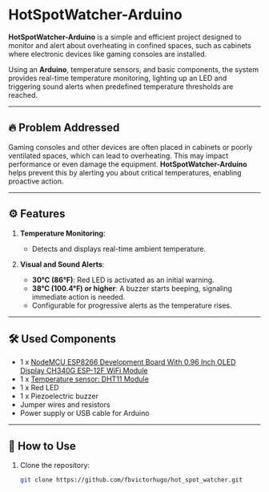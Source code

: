 # HotSpotWatcher-Arduino  
**HotSpotWatcher-Arduino** is a simple and efficient project designed to monitor and alert about overheating in confined spaces, such as cabinets where electronic devices like gaming consoles are installed.  

Using an **Arduino**, temperature sensors, and basic components, the system provides real-time temperature monitoring, lighting up an LED and triggering sound alerts when predefined temperature thresholds are reached.  

---

## 🔥 Problem Addressed  
Gaming consoles and other devices are often placed in cabinets or poorly ventilated spaces, which can lead to overheating. This may impact performance or even damage the equipment. **HotSpotWatcher-Arduino** helps prevent this by alerting you about critical temperatures, enabling proactive action.  

---

## ⚙️ Features  
1. **Temperature Monitoring**:  
   - Detects and displays real-time ambient temperature.  

2. **Visual and Sound Alerts**:  
   - **30°C (86°F)**: Red LED is activated as an initial warning.  
   - **38°C (100.4°F) or higher**: A buzzer starts beeping, signaling immediate action is needed.  
   - Configurable for progressive alerts as the temperature rises.  

---

## 🛠️ Used Components  
- 1 x [NodeMCU ESP8266 Development Board With 0.96 Inch OLED Display CH340G ESP-12F WiFi Module](https://s.click.aliexpress.com/e/_op1ER6B)
- 1 x [Temperature sensor: DHT11 Module](https://s.click.aliexpress.com/e/_oFnJr6f)
- 1 x Red LED  
- 1 x Piezoelectric buzzer  
- Jumper wires and resistors  
- Power supply or USB cable for Arduino  

---

## 🚀 How to Use  
1. Clone the repository:  
   ```bash
   git clone https://github.com/fbvictorhugo/hot_spot_watcher.git
